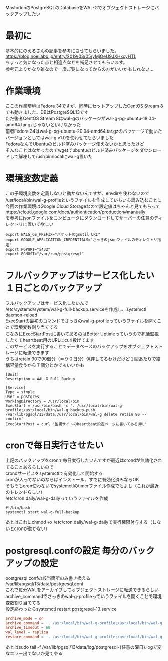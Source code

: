 MastodonのPostgreSQLのDatabaseをWAL-Gでオブジェクトストレージにバックアップしたい  
# 最初に
基本的にのえるさんの記事を参考にさせてもらいました。  
https://blog.noellabo.jp/entry/2019/03/05/yMjQeU9JXHxcyHTL  
ちょっと気になった点と相違点などを補足させてもらいます。  
参考元よりかなり雑なので一度ご覧になってからの方がいいかもしれない…  

# 作業環境  
ここの作業環境はFedora 34ですが、同時にセットアップしたCentOS Stream 8でも動きました、DBはPostgreSQL13です  
ただ後者CentOS Stream 8はwal-gのパッケージがwal-g-pg-ubuntu-18.04-amd64.tar.gzじゃないといけなかった  
前者Fedora 34はwal-g-pg-ubuntu-20.04-amd64.tar.gzのパッケージで動いた  
バージョンとしてはwal-g v1.0を使わせてもらいました  
FedoraなんでUbuntuのビルド済みパッケージ使えないかと思ったけど  
そんなことはなかったのでwgetでubuntuのビルド済みパッケージをダウンロードして解凍して/usr/bin/localにwal-g置いた  

# 環境変数定義
この子環境変数を定義しないと動かないんですが、envdirを使わないので  
/usr/local/bin/wal-g-profileというファイルを作成していちいち読み込むことに  
今回の作業環境はGoogle Cloud Storageなので設定値はちゃんと見てもらって  
https://cloud.google.com/docs/authentication/production#manually  
を参考にjsonファイルをコンピュータにダウンロードしてサーバーの任意のディレクトリに置いて欲しい  

```php:wal-g-profile
export WALG_GS_PREFIX="バケットのgsutil URI"
export GOOGLE_APPLICATION_CREDENTIALS="さっきのjsonファイルのディレクトリ指定"
export PGPORT="5432"
export PGHOST="/var/run/postgresql"
```

# フルバックアップはサービス化したい　１日ごとのバックアップ  
フルバックアップはサービス化したいんで  
/etc/systemd/system/wal-g-full-backup.serviceを作成し、systemctl daemon-reload  
ExecStartの最初のコマンドでさっきのwal-g-profileっていうファイルを開くことで環境変数割り当ててる  
ちなみにExecStartPostに書いてあるのはBetter Uptimeっていうので死活監視したくてheartbeat用のURLにcurl投げてます  
このサービスを実行することでデータベースのバックアップをオブジェクトストレージに転送できます  
うちはretain 90で90個分（＝９０日分）保存してるわけだけど１回あたりで結構容量食うから７個分とかでもいいかも  

```php:wal-g-full-backup.service
[Unit]
Description = WAL-G Full Backup

[Service]
Type = simple
User = postgres
WorkingDirectory = /usr/local/bin
ExecStart = /usr/bin/bash -c '. /usr/local/bin/wal-g-profile;/usr/local/bin/wal-g backup-push /var/lib/pgsql/13/data;/usr/local/bin/wal-g delete retain 90 --confirm'
ExecStartPost = curl "監視サイトのheartbeat設定ページに書いてあるURL"
```

# cronで毎日実行させたい  
上記のバックアップをcronで毎日実行したいんですが最近はcrondが無効化されてることあるらしいので  
crondサービスをsystemctlで有効化して開始する  
cronが入ってないのならばインストール、すでに有効化済みならOK  
そもそもcron使わないでsystemctlのtimerファイル作成でもよし（これが最近のトレンドらしい）  
/etc/cron.daily/wal-g-dailyっていうファイルを作成  

```php:wal-g-daily
#!/bin/bash
systemctl start wal-g-full-backup
```
あとはこれにchmod +x /etc/cron.daily/wal-g-dailyで実行権限付与する（しないとcronが動かない）  

# postgresql.confの設定 毎分のバックアップの設定  
postgresql.confの該当箇所のみ書き換える /var/lib/pgsql/13/data/postgresql.conf  
これで毎分WALをアーカイブしてオブジェクトストレージに転送できるらしい  
archive_commandでさっきのwal-g-profileっていうファイルを開くことで環境変数割り当ててる  
設定終わったらsystemctl restart postgresql-13.service  

```php:postgresql.conf
archive_mode = on
archive_command = '. /usr/local/bin/wal-g-profile;/usr/local/bin/wal-g wal-push %p'
archive_timeout = 60
wal_level = replica
restore_command = '. /usr/local/bin/wal-g-profile;/usr/local/bin/wal-g wal-fetch "%f" "%p"'
```

あとはsudo tail -f /var/lib/pgsql/13/data/log/postgresql-{任意の曜日}.logで変なエラー出てないか見てやる  

